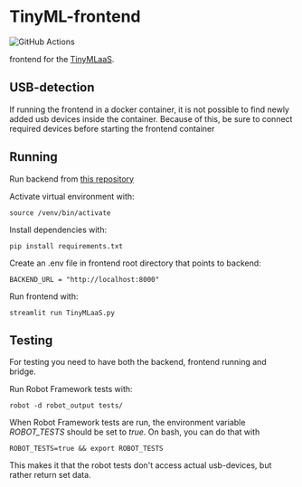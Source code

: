 # TinyML-frontend
![GitHub Actions](https://github.com/TinyMLaas/TinyML-frontend/actions/workflows/frontend_tests.yml/badge.svg)

frontend for the [TinyMLaaS](https://github.com/JeHugawa/TinyMLaaS-main).

## USB-detection

If running the frontend in a docker container, it is not possible to find newly added
usb devices inside the container. Because of this, be sure to connect required devices before starting
the frontend container

## Running

Run backend from [this repository](https://github.com/TinyMLaas/TinyML-backend)

Activate virtual environment with:

```
source /venv/bin/activate
```
Install dependencies with:

```
pip install requirements.txt
```

Create an .env file in frontend root directory that points to backend:

```
BACKEND_URL = "http://localhost:8000"
```

Run frontend with:

```
streamlit run TinyMLaaS.py
```

## Testing
For testing you need to have both the backend, frontend running and bridge.

Run Robot Framework tests with:
```
robot -d robot_output tests/
```

When Robot Framework tests are run, the environment variable _ROBOT_TESTS_ 
should be set to _true_. On bash, you can do that with
```
ROBOT_TESTS=true && export ROBOT_TESTS
```

This makes it that the robot tests don't access actual usb-devices, but rather
return set data.
